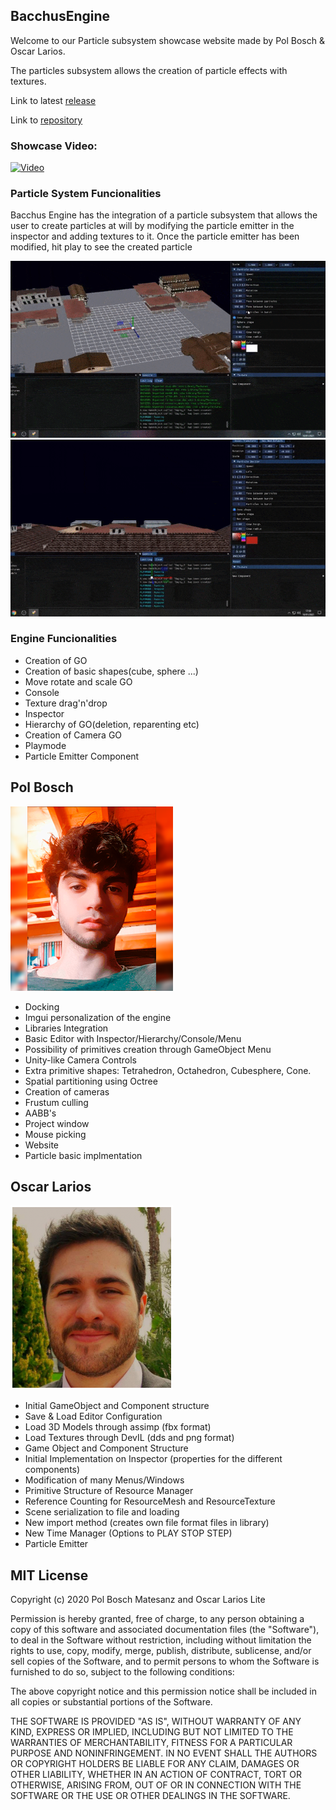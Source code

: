 ## BacchusEngine

Welcome to our Particle subsystem showcase website made by Pol Bosch & Oscar Larios.

The particles subsystem allows the creation of particle effects with textures.

Link to latest [release](https://github.com/ForestGin/BacchusEngine/releases/tag/1.0)

Link to [repository](https://github.com/ForestGin/BacchusEngine)

### Showcase Video:

[![Video](https://img.youtube.com/vi/tnQNi4Em-pI/0.jpg)](https://www.youtube.com/watch?v=tnQNi4Em-pI)

### Particle System Funcionalities
Bacchus Engine has the integration of a particle subsystem that allows the user to create particles at will by modifying 
the particle emitter in the inspector and adding textures to it. Once the particle emitter has been modified, hit play to see
the created particle

![gif1](/WebFiles/gif1.gif)
![gif2](/WebFiles/gif2.gif)

### Engine Funcionalities
* Creation of GO
* Creation of basic shapes(cube, sphere ...)
* Move rotate and scale GO
* Console
* Texture drag'n'drop
* Inspector
* Hierarchy of GO(deletion, reparenting etc)
* Creation of Camera GO
* Playmode
* Particle Emitter Component

## Pol Bosch
[![Pol](/WebFiles/Pol_Bosch_small_blurred.png)](https://github.com/Xulu-u)
* Docking
* Imgui personalization of the engine
* Libraries Integration
* Basic Editor with Inspector/Hierarchy/Console/Menu
* Possibility of primitives creation through GameObject Menu
* Unity-like Camera Controls
* Extra primitive shapes: Tetrahedron, Octahedron, Cubesphere, Cone.
* Spatial partitioning using Octree
* Creation of cameras
* Frustum culling
* AABB's
* Project window
* Mouse picking
* Website
* Particle basic implmentation

## Oscar Larios
[![Oscar](/WebFiles/oscarlarios.png)](https://github.com/Megaoski)
* Initial GameObject and Component structure
* Save & Load Editor Configuration
* Load 3D Models through assimp (fbx format)
* Load Textures through DevIL (dds and png format)
* Game Object and Component Structure
* Initial Implementation on Inspector (properties for the different components)
* Modification of many Menus/Windows
* Primitive Structure of Resource Manager
* Reference Counting for ResourceMesh and ResourceTexture
* Scene serialization to file and loading
* New import method (creates own file format files in library)
* New Time Manager (Options to PLAY STOP STEP)
* Particle Emitter

## MIT License

Copyright (c) 2020 Pol Bosch Matesanz and Oscar Larios Lite

Permission is hereby granted, free of charge, to any person obtaining a copy
of this software and associated documentation files (the "Software"), to deal
in the Software without restriction, including without limitation the rights
to use, copy, modify, merge, publish, distribute, sublicense, and/or sell
copies of the Software, and to permit persons to whom the Software is
furnished to do so, subject to the following conditions:

The above copyright notice and this permission notice shall be included in all
copies or substantial portions of the Software.

THE SOFTWARE IS PROVIDED "AS IS", WITHOUT WARRANTY OF ANY KIND, EXPRESS OR
IMPLIED, INCLUDING BUT NOT LIMITED TO THE WARRANTIES OF MERCHANTABILITY,
FITNESS FOR A PARTICULAR PURPOSE AND NONINFRINGEMENT. IN NO EVENT SHALL THE
AUTHORS OR COPYRIGHT HOLDERS BE LIABLE FOR ANY CLAIM, DAMAGES OR OTHER
LIABILITY, WHETHER IN AN ACTION OF CONTRACT, TORT OR OTHERWISE, ARISING FROM,
OUT OF OR IN CONNECTION WITH THE SOFTWARE OR THE USE OR OTHER DEALINGS IN THE
SOFTWARE.

